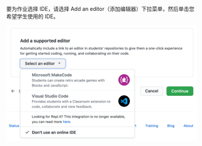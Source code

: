 要为作业选择 IDE，请选择 Add an editor（添加编辑器）下拉菜单，然后单击您希望学生使用的 IDE。

<div class="procedural-image-wrapper">
  <img alt="使用“Select an online IDE（选择在线IDE）”下拉菜单对作业单击在线 IDE" class="procedural-image-wrapper" src="/assets/images/help/classroom/assignments-click-online-ide.png">
</div>
